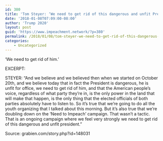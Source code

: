 ```yaml
---
id: 380
title: 'Tom Steyer: ‘We need to get rid of this dangerous and unfit President’'
date: '2018-01-08T07:09:00-08:00'
author: 'Trump 2020'
layout: post
guid: 'https://www.impeachment.network/?p=380'
permalink: /2018/01/08/tom-steyer-we-need-to-get-rid-of-this-dangerous-and-unfit-president/
categories:
    - Uncategorized
---
```


‘We need to get rid of him.’

EXCERPT:

STEYER: “And we believe and we believed then when we started on October 20th, and we believe today that in fact the President is dangerous, he is unfit for office, we need to get rid of him, and that the American people’s voice, regardless of what party they’re in, is the only power in the land that will make that happen, is the only thing that the elected officials of both parties absolutely have to listen to. So it’s true that we’re going to do all the youth organizing that I talked about this morning. But it’s also true that we’re doubling down on the ‘Need to Impeach’ campaign. That wasn’t a tactic. That is an ongoing campaign where we feel very strongly we need to get rid of this dangerous and unfit president.”

Source: grabien.com/story.php?id=148031